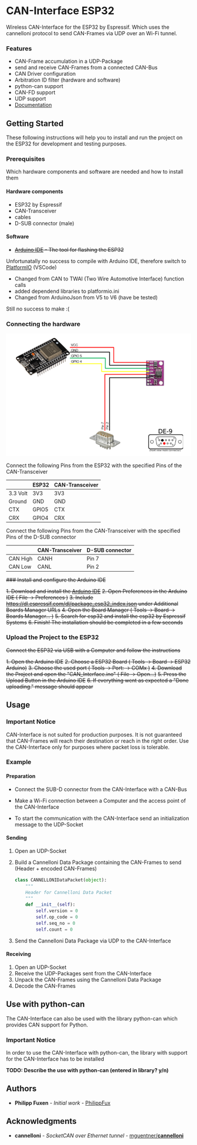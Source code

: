 # CAN-Interface ESP32

Wireless CAN-Interface for the ESP32 by Espressif. 
Which uses the cannelloni protocol to send CAN-Frames via UDP over an Wi-Fi tunnel. 

### Features

* CAN-Frame accumulation in a UDP-Package
* send and receive CAN-Frames from a connected CAN-Bus
* CAN Driver configuration 
* Arbitration ID filter (hardware and software)
* python-can support
* CAN-FD support 
* UDP support 
* [Documentation](https://esp32-can-interface.readthedocs.io/en/latest/)

## Getting Started

These following instructions will help you to install and run the project on the ESP32 for development and testing purposes. 

### Prerequisites 

Which hardware components and software are needed and how to install them 

#### Hardware components 

* ESP32 by Espressif
* CAN-Transceiver
* cables
* D-SUB connector (male)

#### Software 

* ~~[Arduino IDE](https://www.arduino.cc/en/main/software) - The tool for flashing the ESP32~~

Unfortunatally no success to compile with Arduino IDE, therefore switch to [PlatformIO](https://platformio.org/) (VSCode)

* Changed from CAN to TWAI (Two Wire Automotive Interface) function calls
* added dependend libraries to platformio.ini
* Changed from ArduinoJson from V5 to V6 (have be tested)

Still no success to make :(


### Connecting the hardware

![](https://github.com/PhilippFux/ESP32_CAN_Interface/blob/master/circuit_diagram.PNG)



Connect the following Pins from the ESP32 with the specified Pins of the CAN-Transceiver

|          | ESP32 | CAN-Transceiver |
| :------- | :---- | :-------------- |
| 3.3 Volt | 3V3   | 3V3             |
| Ground   | GND   | GND             |
| CTX      | GPIO5 | CTX             |
| CRX      | GPIO4 | CRX             |



Connect the following Pins from the CAN-Transceiver with the specified Pins of the D-SUB connector

|          | CAN-Transceiver | D-SUB connector |
| -------- | --------------- | --------------- |
| CAN High | CANH            | Pin 7           |
| CAN Low  | CANL            | Pin 2           |

~~### Install and configure the Arduino IDE~~

~~1. Download and install the [Arduino IDE](https://www.arduino.cc/en/main/software)~~
~~2. Open Preferences in the Arduino IDE ( File -> Preferences )~~
~~3. Include https://dl.espressif.com/dl/package_esp32_index.json under Additional Boards Manager URLs~~ 
~~4. Open the Board Manager ( Tools -> Board -> Boards Manager... )~~
~~5. Search for esp32 and install the esp32 by Espressif Systems~~
~~6. Finish! The installation should be completed in a few seconds~~

### Upload the Project to the ESP32

~~Connect the ESP32 via USB with a Computer and follow the instructions~~

~~1. Open the Arduino IDE~~
~~2. Choose a ESP32 Board ( Tools -> Board -> ESP32 Arduino)~~
~~3. Choose the used port ( Tools -> Port: -> COMx )~~
~~4. Download the Project and open the "CAN_Interface.ino" ( File -> Open...)~~
~~5. Press the Upload Button in the Arduino IDE~~
~~6. If everything went as expected a "Done uploading." message should appear~~

## Usage

### Important Notice 

CAN-Interface is not suited for production purposes. It is not guaranteed that CAN-Frames will reach their destination or reach in the right order. Use the CAN-Interface only for purposes where packet loss is tolerable. 

### Example

#### Preparation

* Connect the SUB-D connector from the CAN-Interface with a CAN-Bus
* Make a Wi-Fi connection between a Computer and the access point of the CAN-Interface

* To start the communication with the CAN-Interface send an initialization message to the UDP-Socket

#### Sending

1. Open an UDP-Socket

2. Build a Cannelloni Data Package containing the CAN-Frames to send (Header + encoded CAN-Frames)

   ```python
   class CANNELLONIDataPacket(object):
       """
       Header for Cannelloni Data Packet
       """
       def __init__(self):
           self.version = 0
           self.op_code = 0
           self.seq_no = 0
           self.count = 0
   ```

3. Send the Cannelloni Data Package via UDP to the CAN-Interface 

#### Receiving

1. Open an UDP-Socket 
2. Receive the UDP-Packages sent from the CAN-Interface
3. Unpack the CAN-Frames using the Cannelloni Data Package 
4. Decode the CAN-Frames

## Use with python-can

The CAN-Interface can also be used with the library python-can which provides CAN support for Python. 

### Important Notice 

In order to use the CAN-Interface with python-can, the library with support for the CAN-Interface has to be installed

**TODO:  Describe the use with python-can (entered in library? y/n)**



## Authors

* **Philipp Fuxen** - *Initial work* - [PhilippFux](https://github.com/PhilippFux)

## Acknowledgments

* **cannelloni** - *SocketCAN over Ethernet tunnel* - [mguentner/**cannelloni**](https://github.com/mguentner/cannelloni)

